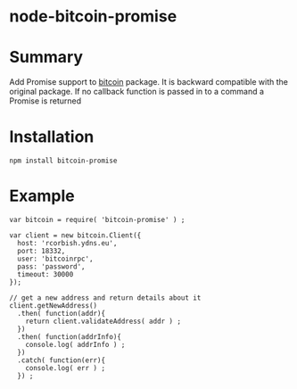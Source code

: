 # node-bitcoin-promise

# Summary

Add Promise support to [bitcoin](https://github.com/freewil/node-bitcoin/blob/master/Readme.md) package.
It is backward compatible with the original package. If no callback function is
passed in to a command a Promise is returned

# Installation

```
npm install bitcoin-promise
```

# Example

```
var bitcoin = require( 'bitcoin-promise' ) ;

var client = new bitcoin.Client({
  host: 'rcorbish.ydns.eu',
  port: 18332,
  user: 'bitcoinrpc',
  pass: 'password',
  timeout: 30000
});

// get a new address and return details about it
client.getNewAddress()
  .then( function(addr){
    return client.validateAddress( addr ) ;
  }) 
  .then( function(addrInfo){
    console.log( addrInfo ) ;
  }) 
  .catch( function(err){
    console.log( err ) ;
  }) ;
```
